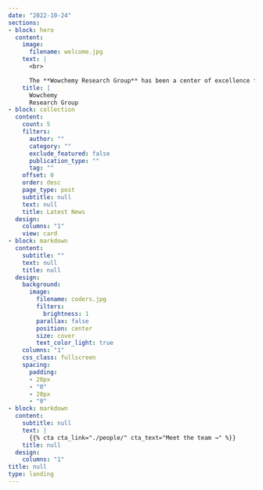 ```yaml
---
date: "2022-10-24"
sections:
- block: hero
  content:
    image:
      filename: welcome.jpg
    text: |
      <br>

      The **Wowchemy Research Group** has been a center of excellence for Artificial Intelligence research, teaching, and practice since its founding in 2016.
    title: |
      Wowchemy
      Research Group
- block: collection
  content:
    count: 5
    filters:
      author: ""
      category: ""
      exclude_featured: false
      publication_type: ""
      tag: ""
    offset: 0
    order: desc
    page_type: post
    subtitle: null
    text: null
    title: Latest News
  design:
    columns: "1"
    view: card
- block: markdown
  content:
    subtitle: ""
    text: null
    title: null
  design:
    background:
      image:
        filename: coders.jpg
        filters:
          brightness: 1
        parallax: false
        position: center
        size: cover
        text_color_light: true
    columns: "1"
    css_class: fullscreen
    spacing:
      padding:
      - 20px
      - "0"
      - 20px
      - "0"
- block: markdown
  content:
    subtitle: null
    text: |
      {{% cta cta_link="./people/" cta_text="Meet the team →" %}}
    title: null
  design:
    columns: "1"
title: null
type: landing
---
```

